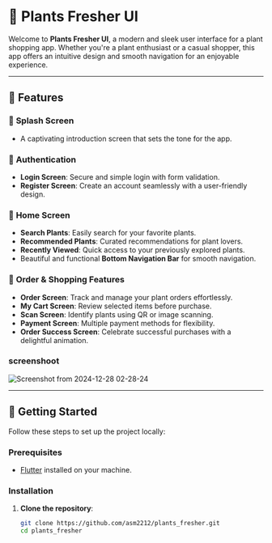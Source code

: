 # 🌱 Plants Fresher UI 

Welcome to **Plants Fresher UI**, a modern and sleek user interface for a plant shopping app. Whether you're a plant enthusiast or a casual shopper, this app offers an intuitive design and smooth navigation for an enjoyable experience.

---

## 🎨 Features

### 🌟 **Splash Screen**
- A captivating introduction screen that sets the tone for the app.

### 🔑 **Authentication**
- **Login Screen**: Secure and simple login with form validation.
- **Register Screen**: Create an account seamlessly with a user-friendly design.

### 🏡 **Home Screen**
- **Search Plants**: Easily search for your favorite plants.
- **Recommended Plants**: Curated recommendations for plant lovers.
- **Recently Viewed**: Quick access to your previously explored plants.
- Beautiful and functional **Bottom Navigation Bar** for smooth navigation.

### 🛒 **Order & Shopping Features**
- **Order Screen**: Track and manage your plant orders effortlessly.
- **My Cart Screen**: Review selected items before purchase.
- **Scan Screen**: Identify plants using QR or image scanning.
- **Payment Screen**: Multiple payment methods for flexibility.
- **Order Success Screen**: Celebrate successful purchases with a delightful animation.

### screenshoot
![Screenshot from 2024-12-28 02-28-24](https://github.com/user-attachments/assets/767d14be-6538-44c7-af0a-360022061a71)


---

## 🚀 Getting Started

Follow these steps to set up the project locally:

### Prerequisites
- [Flutter](https://flutter.dev/docs/get-started/install) installed on your machine.


### Installation
1. **Clone the repository**:
   ```bash
   git clone https://github.com/asm2212/plants_fresher.git
   cd plants_fresher

